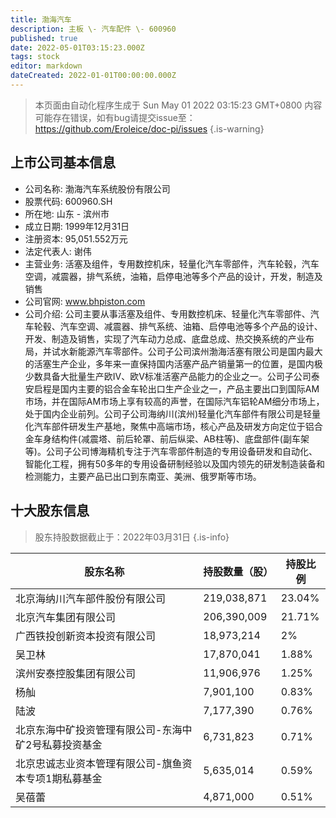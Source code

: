 ```yaml
---
title: 渤海汽车
description: 主板 \- 汽车配件 \- 600960
published: true
date: 2022-05-01T03:15:23.000Z
tags: stock
editor: markdown
dateCreated: 2022-01-01T00:00:00.000Z
---
```


> 本页面由自动化程序生成于 Sun May 01 2022 03:15:23 GMT+0800
> 内容可能存在错误，如有bug请提交issue至：https://github.com/Eroleice/doc-pi/issues
{.is-warning}

## 上市公司基本信息
- 公司名称: 渤海汽车系统股份有限公司
- 股票代码: 600960.SH
- 所在地: 山东 - 滨州市
- 成立日期: 1999年12月31日
- 注册资本: 95,051.552万元
- 法定代表人: 谢伟
- 主营业务: 活塞及组件，专用数控机床，轻量化汽车零部件，汽车轮毂，汽车空调，减震器，排气系统，油箱，启停电池等多个产品的设计，开发，制造及销售
- 公司官网: www.bhpiston.com
- 公司介绍: 公司主要从事活塞及组件、专用数控机床、轻量化汽车零部件、汽车轮毂、汽车空调、减震器、排气系统、油箱、启停电池等多个产品的设计、开发、制造及销售，实现了汽车动力总成、底盘总成、热交换系统的产业布局，并试水新能源汽车零部件。公司子公司滨州渤海活塞有限公司是国内最大的活塞生产企业，多年来一直保持国内活塞产品产销量第一的位置，是国内极少数具备大批量生产欧Ⅳ、欧Ⅴ标准活塞产品能力的企业之一。公司子公司泰安启程是国内主要的铝合金车轮出口生产企业之一，产品主要出口到国际AM市场，并在国际AM市场上享有较高的声誉，在国际汽车铝轮AM细分市场上，处于国内企业前列。公司子公司海纳川(滨州)轻量化汽车部件有限公司是轻量化汽车部件研发生产基地，聚焦中高端市场，核心产品及研发方向定位于铝合金车身结构件(减震塔、前后轮罩、前后纵梁、AB柱等)、底盘部件(副车架等)。公司子公司博海精机专注于汽车零部件制造的专用设备研发和自动化、智能化工程，拥有50多年的专用设备研制经验以及国内领先的研发制造装备和检测能力，主要产品已出口到东南亚、美洲、俄罗斯等市场。


## 十大股东信息
> 股东持股数据截止于：2022年03月31日
{.is-info}

| 股东名称 | 持股数量（股） | 持股比例 |
| --- | --- | --- |
| 北京海纳川汽车部件股份有限公司 | 219,038,871 | 23.04% |
| 北京汽车集团有限公司 | 206,390,009 | 21.71% |
| 广西铁投创新资本投资有限公司 | 18,973,214 | 2% |
| 吴卫林 | 17,870,041 | 1.88% |
| 滨州安泰控股集团有限公司 | 11,906,976 | 1.25% |
| 杨舢 | 7,901,100 | 0.83% |
| 陆波 | 7,177,390 | 0.76% |
| 北京东海中矿投资管理有限公司-东海中矿2号私募投资基金 | 6,731,823 | 0.71% |
| 北京忠诚志业资本管理有限公司-旗鱼资本专项1期私募基金 | 5,635,014 | 0.59% |
| 吴蓓蕾 | 4,871,000 | 0.51% |




